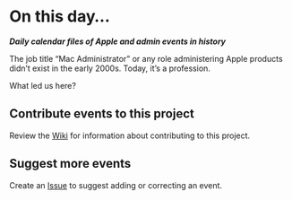 # On this day…
***Daily calendar files of Apple and admin events in history***

The job title “Mac Administrator” or any role administering Apple products didn’t exist in the early 2000s. Today, it’s a profession.

What led us here?

## Contribute events to this project
Review the [Wiki](../../wiki) for information about contributing to this project.

## Suggest more events
Create an [Issue](../../issues) to suggest adding or correcting an event.